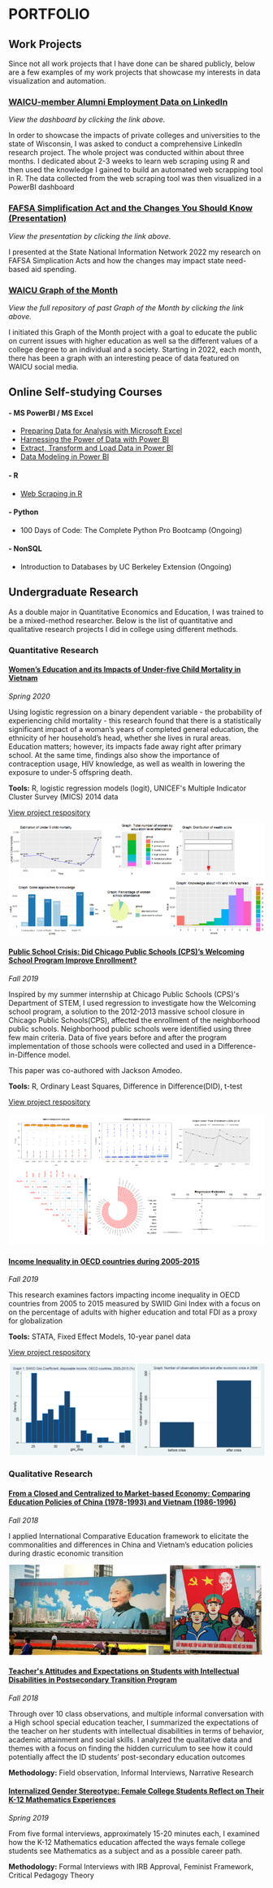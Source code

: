 # PORTFOLIO
## Work Projects
Since not all work projects that I have done can be shared publicly, below are a few examples of my work projects that showcase my interests in data visualization and automation.

### [WAICU-member Alumni Employment Data on LinkedIn](https://www.wisconsinsprivatecolleges.org/waicu-alumni-employment-data/)
_View the dashboard by clicking the link above._

In order to showcase the impacts of private colleges and universities to the state of Wisconsin, I was asked to conduct a comprehensive LinkedIn research project. The whole project was conducted within about three months. I dedicated about 2-3 weeks to learn web scraping using R and then used the knowledge I gained to build an automated web scrapping tool in R. The data collected from the web scraping tool was then visualized in a PowerBI dashboard 

### [FAFSA Simplification Act and the Changes You Should Know (Presentation)](https://drive.google.com/file/d/1TlIsSyGL6JZ1zUQ3yJmWPlpCrEwJ0iws/view?usp=sharing)
_View the presentation by clicking the link above._

I presented at the State National Information Network 2022 my research on FAFSA Simplication Acts and how the changes may impact state need-based aid spending. 

### [WAICU Graph of the Month](https://public.tableau.com/app/profile/waicu/vizzes)
_View the full repository of past Graph of the Month by clicking the link above._

I initiated this Graph of the Month project with a goal to educate the public on current issues with higher education as well sa the different values of a college degree to an individual and a society. Starting in 2022, each month, there has been a graph with an interesting peace of data featured on WAICU social media.

## Online Self-studying Courses
#### - MS PowerBI / MS Excel
  - [Preparing Data for Analysis with Microsoft Excel](https://coursera.org/share/ead3a3a100e770970d45c29fe05c3190)
  - [Harnessing the Power of Data with Power BI](https://coursera.org/share/d19325d1354e992027bd2279cf3b6248)
  - [Extract, Transform and Load Data in Power BI](https://coursera.org/share/d3bd31949aad2775982b4ae6e862fdfc)
  - [Data Modeling in Power BI](https://coursera.org/share/0b9fe5fdcad83f51e203e978888f891c)
#### - R
  - [Web Scraping in R](https://www.datacamp.com/statement-of-accomplishment/course/97cc8fe1f68914b4a3621d5eed1daac69cae061d?raw=1)
#### - Python
  - 100 Days of Code: The Complete Python Pro Bootcamp (Ongoing) 
#### - NonSQL
  - Introduction to Databases by UC Berkeley Extension (Ongoing)

## Undergraduate Research

As a double major in Quantitative Economics and Education, I was trained to be a mixed-method researcher. Below is the list of quantitative and qualitative research projects I did in college using different methods.

### Quantitative Research
#### [Women’s Education and its Impacts of Under-five Child Mortality in Vietnam](https://github.com/lelacelia/honors-thesis-U5Mortality/blob/main/Honors%20Thesis%20-%20U5%20Child%20Mortality.pdf)

_Spring 2020_

Using logistic regression on a binary dependent variable - the probability of experiencing child mortality - this research found that there is a statistically significant impact of a woman’s years of completed general education, the ethnicity of her household’s head, whether she lives in rural areas. Education matters; however, its impacts fade away right after primary school. At the same time, findings also show the importance of contraception usage, HIV knowledge, as well as wealth in lowering the exposure to under-5 offspring death.

**Tools:** R, logistic regression models (logit), UNICEF's Multiple Indicator Cluster Survey (MICS) 2014 data

<a href = "https://github.com/lelacelia/honors-thesis-U5Mortality/tree/main">View project respository</a>

<img src='/Quant2-Honors Thesis.png'/>

#### [Public School Crisis: Did Chicago Public Schools (CPS)’s Welcoming School Program Improve Enrollment?](https://github.com/lelacelia/ECON380-CPS-Welcoming-School/blob/main/Senior%20Sem%20-%20CPS%20Welcoming%20School.pdf)
_Fall 2019_

Inspired by my summer internship at Chicago Public Schools (CPS)'s Department of STEM, I used regression to investigate how the Welcoming school program, a solution to the 2012-2013 massive school closure in Chicago Public Schools(CPS), affected the enrollment of the neighborhood public schools. Neighborhood public schools were identified using three few main criteria. Data of five years before and after the program implementation of those schools were collected and used in a Difference-in-Diffence model.

This paper was co-authored with Jackson Amodeo.

**Tools:** R, Ordinary Least Squares, Difference in Difference(DID), t-test

<a href = "https://github.com/lelacelia/ECON380-CPS-Welcoming-School">View project respository</a>

<img src='/Quant1-Senior Sem.png'/>

#### [Income Inequality in OECD countries during 2005-2015](https://github.com/lelacelia/ECON303-income-inequal/tree/main)
_Fall 2019_

This research examines factors impacting income inequality in OECD countries from 2005 to 2015 measured by SWIID Gini Index with a focus on on the percentage of adults with higher education and total FDI as a proxy for globalization

**Tools:** STATA, Fixed Effect Models, 10-year panel data

<a href = "https://github.com/lelacelia/ECON303-income-inequal">View project respository</a>

<img src='/Quant3 - Econometrics-Income Inequal.png'/>


### Qualitative Research
#### [From a Closed and Centralized to Market-based Economy: Comparing Education Policies of China (1978-1993) and Vietnam (1986-1996)](https://drive.google.com/file/d/13oncKa1TF-2yxKwX3f7b_fRsjm5Ou7wH/view?usp=sharing)
_Fall 2018_

I applied International Comparative Education framework to elicitate the commonalities and differences in China and Vietnam’s education policies during drastic economic transition

<img src='/Quali Project1 - China vs VN.png'/>


#### [Teacher's Attitudes and Expectations on Students with Intellectual Disabilities in Postsecondary Transition Program](https://drive.google.com/file/d/1jgzB8fgwNl2WCucr3PS45gNWDCANZMuE/view?usp=sharing)
_Fall 2018_

Through over 10 class observations, and multiple informal conversation with a High school special education teacher, I summarized the expectations of the teacher on her students with intellectual disabilities in terms of behavior, academic attainment and social skills. I analyzed the qualitative data and themes with a focus on finding the hidden curriculum to see how it could potentially affect the ID students’ post-secondary education outcomes

**Methodology:** Field observation, Informal Interviews, Narrative Research

#### [Internalized Gender Stereotype: Female College Students Reflect on Their K-12 Mathematics Experiences](https://drive.google.com/file/d/1nPEkeowJ3OvXJ9SZU2EEpEaITSrQRqdd/view?usp=sharing)
_Spring 2019_

From five formal interviews, approximately 15-20 minutes each, I examined how the K-12 Mathematics education affected the ways female college students see Mathematics as a subject and as a possible career path.

**Methodology:** Formal Interviews with IRB Approval, Feminist Framework, Critical Pedagogy Theory
